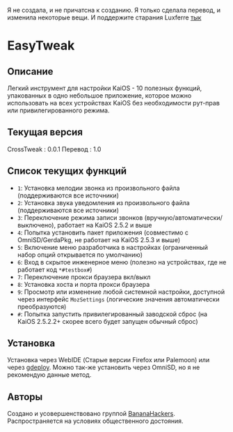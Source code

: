 Я не создала, и не причатсна к созданию. Я только сделала перевод, и изменила некоторые вещи. И поддержите старания Luxferre [тык](https://gitlab.com/suborg/crosstweak)
# EasyTweak

## Описание

Легкий инструмент для настройки KaiOS - 10 полезных функций, упакованных в одно небольшое приложение, которое можно использовать на всех устройствах KaiOS без необходимости рут-прав или привилегированного режима.

## Текущая версия

CrossTweak : 0.0.1
Перевод : 1.0
## Список текущих функций

- `1`: Установка мелодии звонка из произвольного файла (поддерживаются все источники)
- `2`: Установка звука уведомления из произвольного файла (поддерживаются все источники)
- `3`: Переключение режима записи звонков (вручную/автоматически/выключено), работает на KaiOS 2.5.2 и выше
- `4`: Попытка установить пакет приложения (совместимо с OmniSD/GerdaPkg, не работает на KaiOS 2.5.3 и выше)
- `5`: Включение меню разработчика в настройках (ограниченный набор опций открывается по умолчанию)
- `6`: Вход в скрытое инженерное меню (полезно на устройствах, где не работает код `*#testbox#`)
- `7`: Переключение прокси браузера вкл/выкл
- `8`: Установка хоста и порта прокси браузера
- `9`: Просмотр или изменение любой системной настройки, доступной через интерфейс `MozSettings` (логические значения автоматически преобразуются)
- `#`: Попытка запустить привилегированный заводской сброс (на KaiOS 2.5.2.2+ скорее всего будет запущен обычный сброс)

## Установка

Установка через WebIDE (Старые версии Firefox или Palemoon) или через [gdeploy](https://gitlab.com/suborg/gdeploy). Можно так-же установить через OmniSD, но я не рекомендую данные метод.

## Авторы

Создано и усовершенствовано группой [BananaHackers](https://bananahackers.net). Распространяется на условиях общественного достояния.

